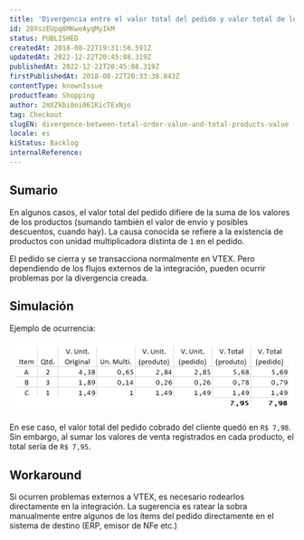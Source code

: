 ```yaml
---
title: 'Divergencia entre el valor total del pedido y valor total de los productos'
id: 20XszEUpq8MKweAyqMyIkM
status: PUBLISHED
createdAt: 2018-08-22T19:31:56.591Z
updatedAt: 2022-12-22T20:45:08.319Z
publishedAt: 2022-12-22T20:45:08.319Z
firstPublishedAt: 2018-08-22T20:33:38.843Z
contentType: knownIssue
productTeam: Shopping
author: 2mXZkbi0oi061KicTExNjo
tag: Checkout
slugEN: divergence-between-total-order-value-and-total-products-value
locale: es
kiStatus: Backlog
internalReference: 
---
```


## Sumario

En algunos casos, el valor total del pedido difiere de la suma de los valores de los productos (sumando también el valor de envío y posibles descuentos, cuando hay). La causa conocida se refiere a la existencia de productos con unidad multiplicadora distinta de `1` en el pedido.

El pedido se cierra y se transacciona normalmente en VTEX. Pero dependiendo de los flujos externos de la integración, pueden ocurrir problemas por la divergencia creada.

## Simulación

Ejemplo de ocurrencia:

![image](https://raw.githubusercontent.com/vtexdocs/help-center-content/refs/heads/main/docs/es/known-issues/Shopping/divergencia-entre-el-valor-total-del-pedido-y-valor-total-de-los-productos_1.png)

En ese caso, el valor total del pedido cobrado del cliente quedó en `R$ 7,98`. Sin embargo, al sumar los valores de venta registrados en cada producto, el total sería de `R$ 7,95`.

## Workaround

Si ocurren problemas externos a VTEX, es necesario rodearlos directamente en la integración. La sugerencia es ratear la sobra manualmente entre algunos de los ítems del pedido directamente en el sistema de destino (ERP, emisor de NFe etc.)


